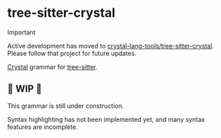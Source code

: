 # tree-sitter-crystal

> [!IMPORTANT]
> Active development has moved to [crystal-lang-tools/tree-sitter-crystal](https://github.com/crystal-lang-tools/tree-sitter-crystal).
> Please follow that project for future updates.

[Crystal](https://crystal-lang.org/) grammar for [tree-sitter](https://github.com/tree-sitter/tree-sitter).

## :construction: WIP :construction:

This grammar is still under construction.

Syntax highlighting has not been implemented yet, and many syntax features are incomplete.
